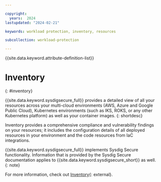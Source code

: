 ```yaml
---

copyright:
  years:  2024
lastupdated: "2024-02-21"

keywords: workload protection, inventory, resources

subcollection: workload-protection

---
```


{{site.data.keyword.attribute-definition-list}}

# Inventory
{: #inventory}

{{site.data.keyword.sysdigsecure_full}} provides a detailed view of all your resources across your multi-cloud environments (AWS, Azure and Google Public Cloud), Kubernetes environments (such as IKS, ROKS, or any other Kubernetes platform) as well as your container images.
{: shortdesc}

Inventory provides a comprehensive compliance and vulnerability findings on your resources; it includes the configuration details of all deployed resources in your environment and the code resources from IaC integrations.

{{site.data.keyword.sysdigsecure_full}} implements Sysdig Secure functionality. Information that is provided by the Sysdig Secure documentation applies to {{site.data.keyword.sysdigsecure_short}} as well.
{: note}

For more information, check out [Inventory](https://docs.sysdig.com/en/docs/sysdig-secure/inventory/){: external}.